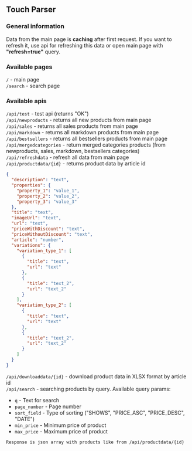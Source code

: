 ## Touch Parser
### General information
Data from the main page is **caching** after first request. If you want to refresh it, use api for refreshing this data or open main page with **"refresh=true"** query.

### Available pages
`/` - main page  
`/search` - search page  

### Available apis
`/api/test` - test api (returns "OK")  
`/api/newproducts` - returns all new products from main page  
`/api/sales` - returns all sales products from main page  
`/api/markdown` - returns all markdown products from main page  
`/api/bestsellers` - returns all bestsellers products from main page  
`/api/mergedcategories` - return merged categories products (from newproducts, sales, markdown, bestsellers categories)  
`/api/refreshdata` - refresh all data from main page  
`/api/productdata/{id}` - returns product data by article id  
```json
{
  "description": "text",
  "properties": {
    "property_1": "value_1",
    "property_2": "value_2",
    "property_3": "value_3"
  },
  "title": "text",
  "imageUrl": "text",
  "url": "text",
  "priceWithDiscount": "text",
  "priceWithoutDiscount": "text",
  "article": "number",
  "variations": {
    "variation_type_1": [
      {
        "title": "text",
        "url": "text"
      },
      {
        "title": "text_2",
        "url": "text_2"
      }
    ],
    "variation_type_2": [
      {
        "title": "text",
        "url": "text"
      },
      {
        "title": "text_2",
        "url": "text_2"
      }
    ]
  }
}
```
`/api/downloaddata/{id}` - download product data in XLSX format by article id  
`/api/search` - searching products by query. Available query params:  
- `q` - Text for search
- `page_number` - Page number
- `sort_field` - Type of sorting ("SHOWS", "PRICE_ASC", "PRICE_DESC", "DATE")
- `min_price` - Minimum price of product
- `max_price` - Maximum price of product
```text
Response is json array with products like from /api/productdata/{id}
```
